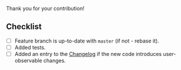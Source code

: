 Thank you for your contribution!

## Checklist
- [ ] Feature branch is up-to-date with `master` (if not - rebase it).
- [ ] Added tests.
- [ ] Added an entry to the [Changelog](../blob/master/CHANGELOG.md) if the new 
  code introduces user-observable changes.
